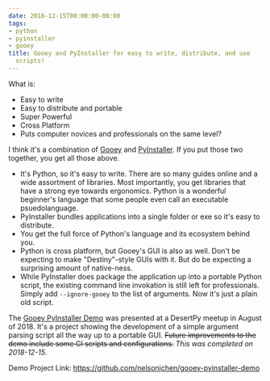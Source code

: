 ```yaml
---
date: 2018-12-15T00:00:00-08:00 
tags:
- python
- pyinstaller
- gooey 
title: Gooey and PyInstaller for easy to write, distribute, and use
  scripts!
---
```


What is:

* Easy to write
* Easy to distribute and portable
* Super Powerful
* Cross Platform
* Puts computer novices and professionals on the same level?

I think it's a combination of [Gooey][gooey] and [PyInstaller][pyinstaller]. If
you put those two together, you get all those above. 

* It's Python, so it's easy to write. There are so many guides online and a wide
  assortment of libraries. Most importantly, you get libraries that have a
  strong eye towards ergonomics. Python is a wonderful beginner's language that
  some people even call an executable psuedolanguage.
* PyInstaller bundles applications into a single folder or exe so it's easy to
  distribute.
* You get the full force of Python's language and its ecosystem behind you. 
* Python is cross platform, but Gooey's GUI is also as well. Don't be expecting
  to make "Destiny"-style GUIs with it. But do be expecting a surprising amount
  of native-ness.
* While PyInstaller does package the application up into a portable Python
  script, the existing command line invokation is still left for professionals.
  Simply add `--ignore-gooey` to the list of arguments. Now it's just a plain
  old script. 

The [Gooey PyInstaller Demo][demo] was presented at a DesertPy meetup in August
of 2018. It's a project showing the development of a simple argument parsing
script all the way up to a portable GUI. ~~Future improvements to the demo include
some CI scripts and configurations.~~ *This was completed on 2018-12-15*.

Demo Project Link: https://github.com/nelsonjchen/gooey-pyinstaller-demo

[gooey]: https://github.com/chriskiehl/Gooey
[pyinstaller]:https://github.com/pyinstaller/pyinstaller 
[demo]: https://github.com/nelsonjchen/gooey-pyinstaller-demo